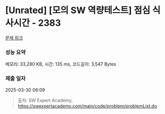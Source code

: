 # [Unrated] [모의 SW 역량테스트] 점심 식사시간 - 2383 

[문제 링크](https://swexpertacademy.com/main/code/problem/problemDetail.do?contestProbId=AV5-BEE6AK0DFAVl) 

### 성능 요약

메모리: 33,280 KB, 시간: 135 ms, 코드길이: 3,547 Bytes

### 제출 일자

2025-03-30 06:09



> 출처: SW Expert Academy, https://swexpertacademy.com/main/code/problem/problemList.do
